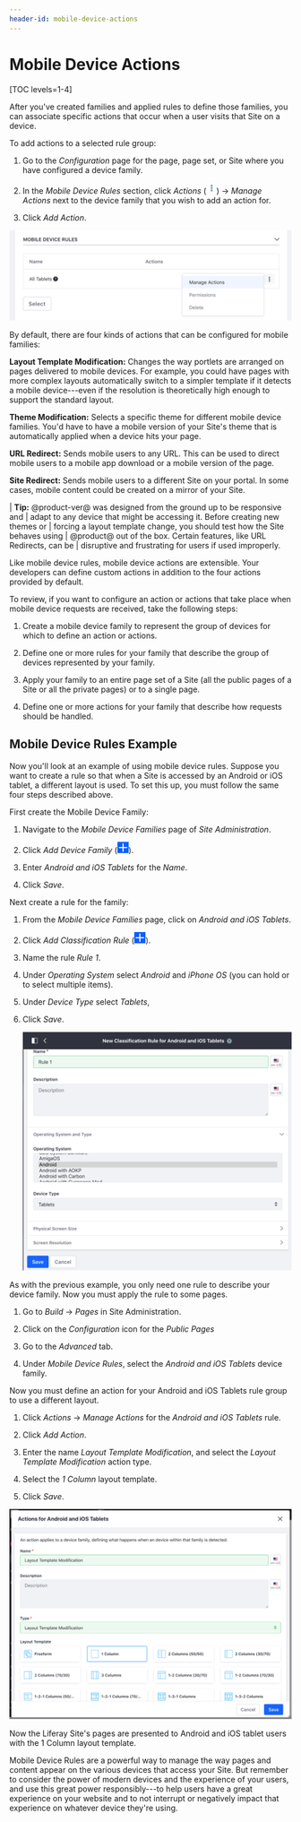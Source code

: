 ```yaml
---
header-id: mobile-device-actions
---
```


# Mobile Device Actions

[TOC levels=1-4]

After you've created families and applied rules to define those families, you 
can associate specific actions that occur when a user visits that Site on
a device.

To add actions to a selected rule group:

1.  Go to the *Configuration* page for the page, page set, or Site where you 
    have configured a device family.

2.  In the *Mobile Device Rules* section, click *Actions* (![Actions](../../../../../../images/icon-actions.png)) &rarr; *Manage 
    Actions* next to the device family that you wish to add an action for.
 
3.  Click *Add Action*.

![Figure 1: Getting to the Manage Actions page.](../../../../../../images/manage-mobile-actions.png)

By default, there are four kinds of actions that can be configured for mobile
families:

**Layout Template Modification:** Changes the way portlets are arranged on pages
delivered to mobile devices. For example, you could have pages with more complex
layouts automatically switch to a simpler template if it detects a mobile
device---even if the resolution is theoretically high enough to support the
standard layout.

**Theme Modification:** Selects a specific theme for different mobile device
families. You'd have to have a mobile version of your Site's theme that is
automatically applied when a device hits your page.

**URL Redirect:** Sends mobile users to any URL. This can be used to direct
mobile users to a mobile app download or a mobile version of the page.

**Site Redirect:** Sends mobile users to a different Site on your portal. In
some cases, mobile content could be created on a mirror of your Site.

| **Tip:** @product-ver@ was designed from the ground up to be responsive and
| adapt to any device that might be accessing it. Before creating new themes or
| forcing a layout template change, you should test how the Site behaves using
| @product@ out of the box. Certain features, like URL Redirects, can be
| disruptive and frustrating for users if used improperly.

Like mobile device rules, mobile device actions are extensible. Your developers
can define custom actions in addition to the four actions provided by default.

To review, if you want to configure an action or actions that take place when
mobile device requests are received, take the following steps:

1.  Create a mobile device family to represent the group of devices for which to
    define an action or actions.

2.  Define one or more rules for your family that describe the group of devices
    represented by your family.

3.  Apply your family to an entire page set of a Site (all the public pages of a
    Site or all the private pages) or to a single page.

4.  Define one or more actions for your family that describe how requests should
    be handled.

## Mobile Device Rules Example

Now you'll look at an example of using mobile device rules. Suppose you want to
create a rule so that when a Site is accessed by an Android or iOS tablet,
a different layout is used. To set this up, you must follow the same four steps
described above.

First create the Mobile Device Family:

1.  Navigate to the *Mobile Device Families* page of *Site Administration*.

2.  Click *Add Device Family* (![Add Device Family](../../../../../../images/icon-add.png)).

3.  Enter *Android and iOS Tablets* for the *Name*.

4.  Click *Save*.

Next create a rule for the family:

1.  From the *Mobile Device Families* page, click on *Android and iOS Tablets*.

2.  Click *Add Classification Rule* (![Add Classification Rule](../../../../../../images/icon-add.png)).

3.  Name the rule *Rule 1*.

4.  Under *Operating System* select *Android* and *iPhone OS* (you can hold
    <CTRL> or <CMD> to select multiple items).

5.  Under *Device Type* select *Tablets*,

6.  Click *Save*.

    ![Figure 2: Create the Classification rule.](../../../../../../images/example-classification-rule.png)

As with the previous example, you only need one rule to describe your device
family. Now you must apply the rule to some pages.

1.  Go to *Build* &rarr; *Pages* in Site Administration.

2.  Click on the *Configuration* icon for the *Public Pages*

3.  Go to the *Advanced* tab.

3.  Under *Mobile Device Rules*, select the *Android and iOS Tablets* device
    family.

Now you must define an action for your Android and iOS Tablets rule group to use
a different layout.

1.  Click *Actions* &rarr; *Manage Actions* for the *Android and iOS Tablets* 
    rule.
 
2.  Click *Add Action*.

3.  Enter the name *Layout Template Modification*, and select the *Layout
    Template Modification* action type.

4.  Select the *1 Column* layout template. 

5.  Click *Save*.

![Figure 3: Create the Actions for Android and iOS Tablets.](../../../../../../images/example-mobile-action.png)

Now the Liferay Site's pages are presented to Android and iOS tablet users with 
the 1 Column layout template.

Mobile Device Rules are a powerful way to manage the way pages and content
appear on the various devices that access your Site. But remember to consider
the power of modern devices and the experience of your users, and use this great
power responsibly---to help users have a great experience on your website and to
not interrupt or negatively impact that experience on whatever device they're
using.
